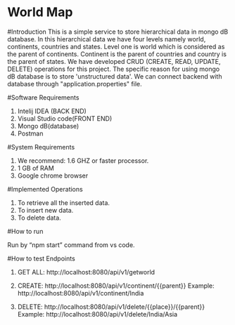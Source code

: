 # World Map

#Introduction
This is a simple service to store hierarchical data in mongo dB database. In this hierarchical data we have four levels 
namely world, continents, countries and states. 
Level one is world which is considered as the parent of continents. Continent is the parent of countries and country is the parent of states.
We have developed CRUD (CREATE, READ, UPDATE, DELETE) operations for this project. The specific reason for using mongo dB database is to store 'unstructured data'.
We can connect backend with database through "application.properties" file.

#Software Requirements

1. Intelij IDEA (BACK END)
2. Visual Studio code(FRONT END)
3. Mongo dB(database)
4.	Postman

#System Requirements

1. We recommend: 1.6 GHZ or faster processor.
2. 1 GB of RAM
3.	Google chrome browser

#Implemented Operations

1.	To retrieve all the inserted data.
2.	To insert new data.
3.	To delete data.

#How to run

Run by “npm start” command from vs code.


#How to test Endpoints
1. GET ALL: http://localhost:8080/api/v1/getworld

2. CREATE:  http://localhost:8080/api/v1/continent/{{parent}}
   Example: http://localhost:8080/api/v1/continent/India
  
3. DELETE:  http://localhost:8080/api/v1/delete/{{place}}/{{parent}}
   Example: http://localhost:8080/api/v1/delete/India/Asia

